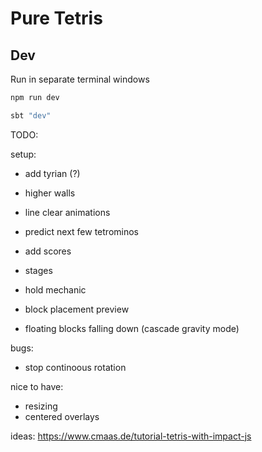 # Pure Tetris

## Dev

Run in separate terminal windows
```zsh
npm run dev
```
```zsh
sbt "dev"
```

TODO:

setup:
<!-- - controller setup -> derive all cmds from input state (?) -->
- add tyrian (?)

- higher walls
- line clear animations
- predict next few tetrominos
- add scores
- stages
- hold mechanic
- block placement preview
- floating blocks falling down (cascade gravity mode)

bugs:
- stop continoous rotation
<!-- - skipped rotation animation on move -->
<!-- - rotate + move -> rotate; kills the rotation -->


nice to have:
- resizing
- centered overlays

ideas: https://www.cmaas.de/tutorial-tetris-with-impact-js